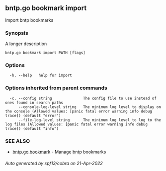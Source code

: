 ## bntp.go bookmark import

Import bntp bookmarks

### Synopsis

A longer description

```
bntp.go bookmark import PATH [flags]
```

### Options

```
  -h, --help   help for import
```

### Options inherited from parent commands

```
  -c, --config string              The config file to use instead of ones found in search paths
      --console-log-level string   The minimum log level to display on the console (Allowed values: [panic fatal error warning info debug trace]) (default "error")
      --file-log-level string      The minimum log level to log to the log files (Allowed values: [panic fatal error warning info debug trace]) (default "info")
```

### SEE ALSO

* [bntp.go bookmark](bntp.go_bookmark.md)	 - Manage bntp bookmarks

###### Auto generated by spf13/cobra on 21-Apr-2022

